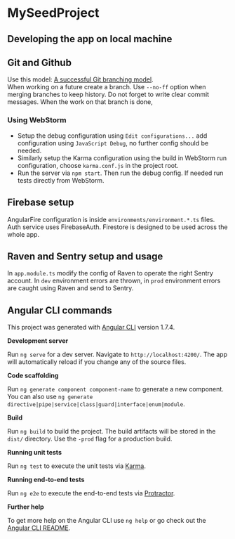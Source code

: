 # MySeedProject
[//]: # (TODO add github forking cheatsheet Travis setup and usage and Greenkeeper setup and usage)



## Developing the app on local machine

## Git and Github
Use this model: [A successful Git branching model](http://nvie.com/posts/a-successful-git-branching-model/).  
When working on a future create a branch. Use `--no-ff` option when merging branches to keep history.
Do not forget to write clear commit messages. When the work on that branch is done, 

### Using WebStorm
[//]: # (TODO add installation guide)


- Setup the debug configuration using `Edit configurations...` add configuration using `JavaScript Debug`, no further config should be needed.  
- Similarly setup the Karma configuration using the build in WebStorm run configuration, choose `karma.conf.js` in the project root.  
- Run the server via `npm start`. Then run the debug config. If needed run tests directly from WebStorm.

## Firebase setup
AngularFire configuration is inside `environments/environment.*.ts` files. Auth service uses FirebaseAuth. Firestore is designed to be used across the whole app.

## Raven and Sentry setup and usage
In `app.module.ts` modify the config of Raven to operate the right Sentry account. In `dev` environment errors are thrown, in `prod` environment errors are caught using Raven and send to Sentry.

## Angular CLI commands
This project was generated with [Angular CLI](https://github.com/angular/angular-cli) version 1.7.4.

**Development server**

Run `ng serve` for a dev server. Navigate to `http://localhost:4200/`. The app will automatically reload if you change any of the source files.

**Code scaffolding**

Run `ng generate component component-name` to generate a new component. You can also use `ng generate directive|pipe|service|class|guard|interface|enum|module`.

**Build**

Run `ng build` to build the project. The build artifacts will be stored in the `dist/` directory. Use the `-prod` flag for a production build.

**Running unit tests**

Run `ng test` to execute the unit tests via [Karma](https://karma-runner.github.io).

**Running end-to-end tests**

Run `ng e2e` to execute the end-to-end tests via [Protractor](http://www.protractortest.org/).

**Further help**

To get more help on the Angular CLI use `ng help` or go check out the [Angular CLI README](https://github.com/angular/angular-cli/blob/master/README.md).
